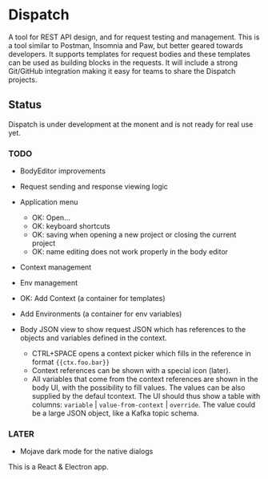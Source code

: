 # Dispatch

A tool for REST API design, and for request testing and management. This is a tool similar to Postman, Insomnia and Paw, but better geared towards developers. It supports templates for request bodies and these templates can be used as building blocks in the requests. It will include a strong Git/GitHub integration making it easy for teams to share the Dispatch projects.


## Status

Dispatch is under development at the monent and is not ready for real use yet.

### TODO

* BodyEditor improvements
* Request sending and response viewing logic

* Application menu
  - OK: Open...
  - OK: keyboard shortcuts
  - OK: saving when opening a new project or closing the current project
  - OK: name editing does not work properly in the body editor

* Context management
* Env management
* OK: Add Context (a container for templates)
* Add Environments (a container for env variables)

* Body JSON view to show request JSON which has references to the objects and variables defined in the context.
  * CTRL+SPACE opens a context picker which fills in the reference in format `{{ctx.foo.bar}}`
  * Context references can be shown with a special icon (later).
  * All variables that come from the context references are shown in the body UI, with the possibility to fill values. The values can be also supplied by the defaul tcontext. The UI should thus show a table with columns: `variable` | `value-from-context` | `override`. The value could be a large JSON object, like a Kafka topic schema.


### LATER

* Mojave dark mode for the native dialogs

This is a React & Electron app.
